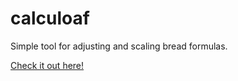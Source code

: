 # calculoaf

Simple tool for adjusting and scaling bread formulas.

[Check it out here!](https://alfrdmalr.github.io/calculoaf/)
